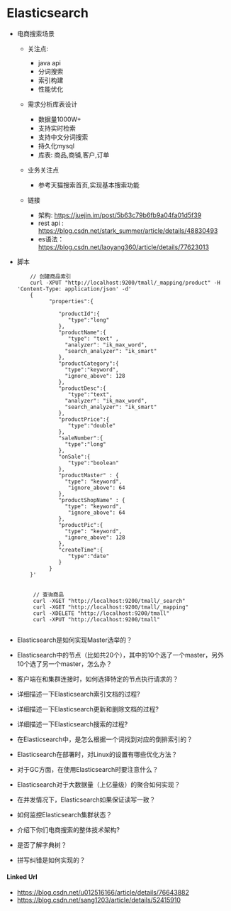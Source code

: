 
# Elasticsearch

- 电商搜索场景
    - 关注点:
        + java api
        + 分词搜索
        + 索引构建
        + 性能优化 
   
   - 需求分析库表设计
        - 数据量1000W+
        - 支持实时检索
        - 支持中文分词搜索
        - 持久化mysql
        - 库表: 商品,商铺,客户,订单
        
   - 业务关注点
        - 参考天猫搜索首页,实现基本搜索功能
      
   - 链接
       - 架构: https://juejin.im/post/5b63c79b6fb9a04fa01d5f39
       - rest api : https://blog.csdn.net/stark_summer/article/details/48830493
       - es语法：https://blog.csdn.net/laoyang360/article/details/77623013
    
    
- 脚本

   ```
       // 创建商品索引
       curl -XPUT "http://localhost:9200/tmall/_mapping/product" -H 'Content-Type: application/json' -d'
       {
             "properties":{
               
                "productId":{
                   "type":"long"
                },
                "productName":{
                   "type": "text" ,
                  "analyzer": "ik_max_word",
                  "search_analyzer": "ik_smart"
                },
                "productCategory":{
                  "type":"keyword",
                  "ignore_above": 128
                },
                "productDesc":{
                   "type":"text",
                  "analyzer": "ik_max_word",
                  "search_analyzer": "ik_smart"
                },
                "productPrice":{
                   "type":"double"
                },
                "saleNumber":{
                  "type":"long"
                }, 
                "onSale":{
                   "type":"boolean"
                },
                "productMaster" : {
                  "type": "keyword",
                   "ignore_above": 64
                },
                "productShopName" : {
                  "type": "keyword",
                   "ignore_above": 64
                },
                "productPic":{
                  "type": "keyword",
                  "ignore_above": 128
                },
                "createTime":{
                   "type":"date"
                }
             }
       }'
       
       
        // 查询商品 
        curl -XGET "http://localhost:9200/tmall/_search"
        curl -XGET "http://localhost:9200/tmall/_mapping"
        curl -XDELETE "http://localhost:9200/tmall"
        curl -XPUT "http://localhost:9200/tmall"
       

    ``` 
    
    
    
    
    
    
    
    
- Elasticsearch是如何实现Master选举的？
 
- Elasticsearch中的节点（比如共20个），其中的10个选了一个master，另外10个选了另一个master，怎么办？

- 客户端在和集群连接时，如何选择特定的节点执行请求的？

- 详细描述一下Elasticsearch索引文档的过程?

- 详细描述一下Elasticsearch更新和删除文档的过程?

- 详细描述一下Elasticsearch搜索的过程?

- 在Elasticsearch中，是怎么根据一个词找到对应的倒排索引的？

- Elasticsearch在部署时，对Linux的设置有哪些优化方法？

- 对于GC方面，在使用Elasticsearch时要注意什么？

- Elasticsearch对于大数据量（上亿量级）的聚合如何实现？

- 在并发情况下，Elasticsearch如果保证读写一致？

- 如何监控Elasticsearch集群状态？

- 介绍下你们电商搜索的整体技术架构?

- 是否了解字典树？

- 拼写纠错是如何实现的？



#### Linked Url
- https://blog.csdn.net/u012516166/article/details/76643882 
- https://blog.csdn.net/sang1203/article/details/52415910